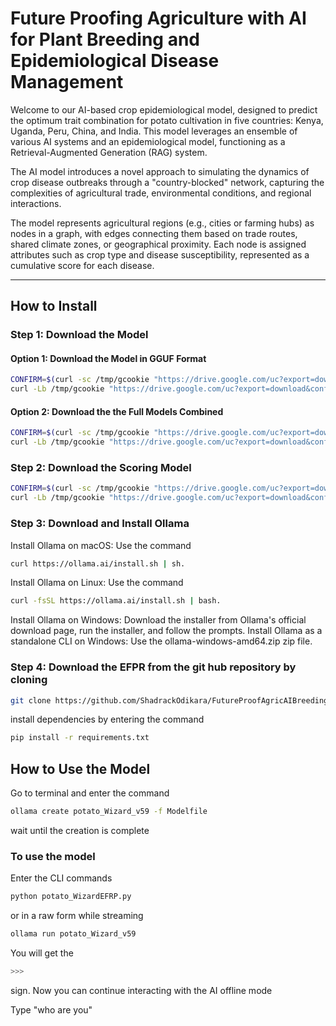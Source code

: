 # Future Proofing Agriculture with AI for Plant Breeding and Epidemiological Disease Management

Welcome to our AI-based crop epidemiological model, designed to predict the optimum trait combination for potato cultivation in five countries: Kenya, Uganda, Peru, China, and India. This model leverages an ensemble of various AI systems and an epidemiological model, functioning as a Retrieval-Augmented Generation (RAG) system.

The AI model introduces a novel approach to simulating the dynamics of crop disease outbreaks through a "country-blocked" network, capturing the complexities of agricultural trade, environmental conditions, and regional interactions.

The model represents agricultural regions (e.g., cities or farming hubs) as nodes in a graph, with edges connecting them based on trade routes, shared climate zones, or geographical proximity. Each node is assigned attributes such as crop type and disease susceptibility, represented as a cumulative score for each disease.

---

## How to Install 

### Step 1: Download the Model 

#### Option 1: Download the Model in GGUF Format

```bash
CONFIRM=$(curl -sc /tmp/gcookie "https://drive.google.com/uc?export=download&id=1A0cRoxW0BiB7oHZfRNWSQ2UgOhEbOkeW" | grep -o 'confirm=[^&]*' | sed 's/confirm=//')
curl -Lb /tmp/gcookie "https://drive.google.com/uc?export=download&confirm=${CONFIRM}&id=1A0cRoxW0BiB7oHZfRNWSQ2UgOhEbOkeW" -o potato_Wizard_v59.zip
```

#### Option 2: Download the the Full Models Combined

```bash
CONFIRM=$(curl -sc /tmp/gcookie "https://drive.google.com/uc?export=download&id=${19cQGtvHRcTn4RRplXXiPuM5PJuwV3yUs}" | grep -o 'confirm=[^&]*' | sed 's/confirm=//')
curl -Lb /tmp/gcookie "https://drive.google.com/uc?export=download&confirm=${CONFIRM}&id=${19cQGtvHRcTn4RRplXXiPuM5PJuwV3yUs}" -o ${AI_models.zip}
```
### Step 2: Download the Scoring Model

```bash
CONFIRM=$(curl -sc /tmp/gcookie "https://drive.google.com/uc?export=download&id=${1o6qu2oUe9V0yattIyqCZ0P9aK4obO9Vt}" | grep -o 'confirm=[^&]*' | sed 's/confirm=//')
curl -Lb /tmp/gcookie "https://drive.google.com/uc?export=download&confirm=${CONFIRM}&id=${1o6qu2oUe9V0yattIyqCZ0P9aK4obO9Vt}" -o ${scoring_model.zip}
```
### Step 3: Download and Install Ollama

Install Ollama on macOS: Use the command  
```bash 
curl https://ollama.ai/install.sh | sh. 
```

Install Ollama on Linux: Use the command  

```bash
curl -fsSL https://ollama.ai/install.sh | bash. 
```

Install Ollama on Windows: Download the installer from Ollama's official download page, run the installer, and follow the prompts. 
Install Ollama as a standalone CLI on Windows: Use the ollama-windows-amd64.zip zip file. 


### Step 4: Download the EFPR from the git hub repository by cloning

```bash
git clone https://github.com/ShadrackOdikara/FutureProofAgricAIBreedingEpidemiology.git
```


install dependencies by entering the command 

```bash
pip install -r requirements.txt
```
 

## How to Use the Model  

Go to terminal and enter the command  
```bash
ollama create potato_Wizard_v59 -f Modelfile
```

wait until the creation is complete  

### To use the model
Enter the CLI commands

```bash
python potato_WizardEFRP.py
```

or in a raw form while streaming

```bash
ollama run potato_Wizard_v59
```

You will get the 
```bash
>>> 
```

sign. Now you can continue interacting with the AI offline mode 

Type "who are you"


 